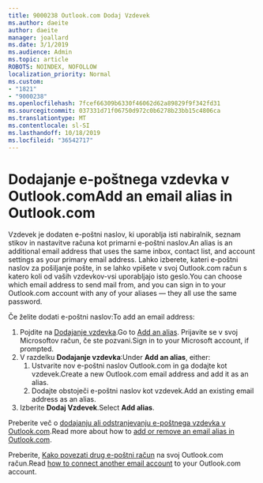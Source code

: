 ```yaml
---
title: 9000238 Outlook.com Dodaj Vzdevek
ms.author: daeite
author: daeite
manager: joallard
ms.date: 3/1/2019
ms.audience: Admin
ms.topic: article
ROBOTS: NOINDEX, NOFOLLOW
localization_priority: Normal
ms.custom:
- "1821"
- "9000238"
ms.openlocfilehash: 7fcef66309b6330f46062d62a89829f9f342fd31
ms.sourcegitcommit: 037331d71f06750d972c0b6278b23bb15c4806ca
ms.translationtype: MT
ms.contentlocale: sl-SI
ms.lasthandoff: 10/18/2019
ms.locfileid: "36542717"
---
```

# <a name="add-an-email-alias-in-outlookcom"></a><span data-ttu-id="f2b7a-102">Dodajanje e-poštnega vzdevka v Outlook.com</span><span class="sxs-lookup"><span data-stu-id="f2b7a-102">Add an email alias in Outlook.com</span></span>

<span data-ttu-id="f2b7a-103">Vzdevek je dodaten e-poštni naslov, ki uporablja isti nabiralnik, seznam stikov in nastavitve računa kot primarni e-poštni naslov.</span><span class="sxs-lookup"><span data-stu-id="f2b7a-103">An alias is an additional email address that uses the same inbox, contact list, and account settings as your primary email address.</span></span> <span data-ttu-id="f2b7a-104">Lahko izberete, kateri e-poštni naslov za pošiljanje pošte, in se lahko vpišete v svoj Outlook.com račun s katero koli od vaših vzdevkov-vsi uporabljajo isto geslo.</span><span class="sxs-lookup"><span data-stu-id="f2b7a-104">You can choose which email address to send mail from, and you can sign in to your Outlook.com account with any of your aliases — they all use the same password.</span></span>

<span data-ttu-id="f2b7a-105">Če želite dodati e-poštni naslov:</span><span class="sxs-lookup"><span data-stu-id="f2b7a-105">To add an email address:</span></span>

1. <span data-ttu-id="f2b7a-106">Pojdite na [Dodajanje vzdevka](https://go.microsoft.com/fwlink/p/?linkid=864833).</span><span class="sxs-lookup"><span data-stu-id="f2b7a-106">Go to [Add an alias](https://go.microsoft.com/fwlink/p/?linkid=864833).</span></span> <span data-ttu-id="f2b7a-107">Prijavite se v svoj Microsoftov račun, če ste pozvani.</span><span class="sxs-lookup"><span data-stu-id="f2b7a-107">Sign in to your Microsoft account, if prompted.</span></span>
2. <span data-ttu-id="f2b7a-108">V razdelku **Dodajanje vzdevka**:</span><span class="sxs-lookup"><span data-stu-id="f2b7a-108">Under **Add an alias**, either:</span></span>
    1. <span data-ttu-id="f2b7a-109">Ustvarite nov e-poštni naslov Outlook.com in ga dodajte kot vzdevek.</span><span class="sxs-lookup"><span data-stu-id="f2b7a-109">Create a new Outlook.com email address and add it as an alias.</span></span>
    2. <span data-ttu-id="f2b7a-110">Dodajte obstoječi e-poštni naslov kot vzdevek.</span><span class="sxs-lookup"><span data-stu-id="f2b7a-110">Add an existing email address as an alias.</span></span>
3. <span data-ttu-id="f2b7a-111">Izberite **Dodaj Vzdevek**.</span><span class="sxs-lookup"><span data-stu-id="f2b7a-111">Select **Add alias**.</span></span>

<span data-ttu-id="f2b7a-112">Preberite več o [dodajanju ali odstranjevanju e-poštnega vzdevka v Outlook.com](https://support.office.com/article/459b1989-356d-40fa-a689-8f285b13f1f2?wt.mc_id=Office_Outlook_com_Alchemy).</span><span class="sxs-lookup"><span data-stu-id="f2b7a-112">Read more about how to [add or remove an email alias in Outlook.com](https://support.office.com/article/459b1989-356d-40fa-a689-8f285b13f1f2?wt.mc_id=Office_Outlook_com_Alchemy).</span></span>  

<span data-ttu-id="f2b7a-113">Preberite, [Kako povezati drug e-poštni račun](https://support.office.com/article/c5224df4-5885-4e79-91ba-523aa743f0ba?wt.mc_id=Office_Outlook_com_Alchemy) na svoj Outlook.com račun.</span><span class="sxs-lookup"><span data-stu-id="f2b7a-113">Read [how to connect another email account](https://support.office.com/article/c5224df4-5885-4e79-91ba-523aa743f0ba?wt.mc_id=Office_Outlook_com_Alchemy) to your Outlook.com account.</span></span>